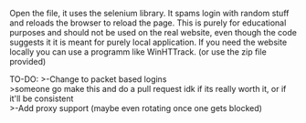 Open the file, it uses the selenium library. It spams login with random stuff and reloads the browser to reload the page.
This is purely for educational purposes and should not be used on the real website, even though the code suggests it it is meant for purely local application.
If you need the website locally you can use a programm like WinHTTrack. (or use the zip file provided)

TO-DO:
    >-Change to packet based logins<br>
    >someone go make this and do a pull request idk if its really worth it, or if it'll be consistent<br>
    >-Add proxy support (maybe even rotating once one gets blocked)
